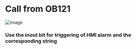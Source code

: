 # Call from OB121
![image](https://github.com/user-attachments/assets/58542b39-20a0-4167-a290-f158eb7df1e6)


### Use the inout bit for triggering of HMI alarm and the corresponding string


